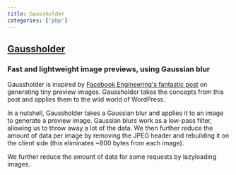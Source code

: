 ```yaml
---
title: Gaussholder
categories: ['php']
---
```

## [Gaussholder](https://github.com/humanmade/Gaussholder)

### Fast and lightweight image previews, using Gaussian blur


Gaussholder is inspired by [Facebook Engineering's fantastic post][fbeng] on generating tiny preview images. Gaussholder takes the concepts from this post and applies them to the wild world of WordPress.

In a nutshell, Gaussholder takes a Gaussian blur and applies it to an image to generate a preview image. Gaussian blurs work as a low-pass filter, allowing us to throw away a lot of the data. We then further reduce the amount of data per image by removing the JPEG header and rebuilding it on the client side (this eliminates ~800 bytes from each image).

We further reduce the amount of data for some requests by lazyloading images.

[fbeng]: https://code.facebook.com/posts/991252547593574
